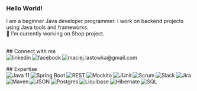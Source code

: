 ### Hello World!
I am a beginner Java developer programmer. I work on backend projects using Java tools and frameworks.
<br> 🔭 I’m currently working on Shop project.

<br> ## Connect with me <br>
<a href="https://www.linkedin.com/in/maciej-lastowka/"><img align="left" alt="linkedin" src="https://img.shields.io/badge/linkedin-%230077B5.svg?&style=for-the-badge&logo=linkedin&logoColor=white" /></a>
<a href="https://www.facebook.com/profile.php?id=100002433296040"><img align="left" alt="facebook" src="https://img.shields.io/badge/facebook-%231877F2.svg?&style=for-the-badge&logo=facebook&logoColor=white" /></a>
<a href="mailto:maciej.lastowka@gmail.com"><img align="left" alt="maciej.lastowka@gmail.com" src="https://img.shields.io/badge/gmail-%23D14836.svg?&style=for-the-badge&logo=gmail&logoColor=white" /></a>

<br>## Expertise<br>
<img align="left" alt="Java 11" src="https://i.imgur.com/V9Yr5Fs.png" />
<img align="left" alt="Spring Boot" src="https://i.imgur.com/GV7Ku8Q.png" />
<img align="left" alt="REST" src="https://i.imgur.com/Fkb1Jaz.png" />
<img align="left" alt="Mockito" src="https://i.imgur.com/b4N3lNQ.png" />
<img align="left" alt="JUnit" src="https://i.imgur.com/vrxZTnp.png" />
<img align="left" alt="Scrum" src="https://i.imgur.com/D4BQzoH.png" />
<img align="left" alt="Slack" src="https://i.imgur.com/yMIHZRn.png" />
<img align="left" alt="Jira" src="https://i.imgur.com/1SqtSba.png" />
<img align="left" alt="Maven" src="https://i.imgur.com/zupC1Nc.png" />
<img align="left" alt="JSON" src="https://i.imgur.com/6UmrM6J.png" />
<img align="left" alt="Postgres" src="https://i.imgur.com/p01Y2jC.png" />
<img align="left" alt="Liquibase" src="https://i.imgur.com/LfMznqW.png" />
<img align="left" alt="Hibernate" src="https://i.imgur.com/ygVtmdP.png" />
<img align="left" alt="SQL" src="https://i.imgur.com/2QV97BD.png" />
